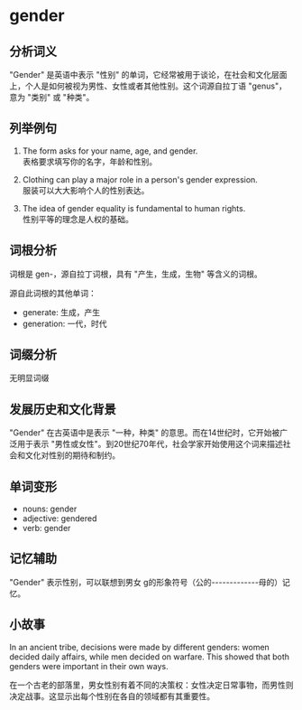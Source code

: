 # gender

## 分析词义

  

"Gender" 是英语中表示 "性别" 的单词，它经常被用于谈论，在社会和文化层面上，个人是如何被视为男性、女性或者其他性别。这个词源自拉丁语 "genus"，意为 "类别" 或 "种类"。

  

## 列举例句

  

1.  The form asks for your name, age, and gender.  
    表格要求填写你的名字，年龄和性别。
    
      
    
2.  Clothing can play a major role in a person's gender expression.  
    服装可以大大影响个人的性别表达。
    
      
    
3.  The idea of gender equality is fundamental to human rights.  
    性别平等的理念是人权的基础。
    
      
    

  

## 词根分析

  

词根是 gen-，源自拉丁词根，具有 "产生，生成，生物" 等含义的词根。

  

源自此词根的其他单词：

  

*   generate: 生成，产生
*   generation: 一代，时代

  

## 词缀分析

  

无明显词缀

  

## 发展历史和文化背景

  

"Gender" 在古英语中是表示 "一种，种类" 的意思。而在14世纪时，它开始被广泛用于表示 "男性或女性"。到20世纪70年代，社会学家开始使用这个词来描述社会和文化对性别的期待和制约。

  

## 单词变形

  

*   nouns: gender
*   adjective: gendered
*   verb: gender

  

## 记忆辅助

  

"Gender" 表示性别，可以联想到男女 g的形象符号（公的-------------母的）记忆。

  

## 小故事

  

In an ancient tribe, decisions were made by different genders: women decided daily affairs, while men decided on warfare. This showed that both genders were important in their own ways.

  

在一个古老的部落里，男女性别有着不同的决策权：女性决定日常事物，而男性则决定战事。这显示出每个性别在各自的领域都有其重要性。
